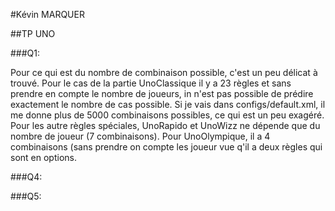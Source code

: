 
#Kévin MARQUER

##TP UNO


###Q1:

Pour ce qui est du nombre de combinaison possible, c'est un peu délicat à trouvé.
Pour le cas de la partie UnoClassique il y a 23 règles et sans prendre en compte le nombre de joueurs, in n'est pas possible de prédire exactement le nombre de cas possible.
Si je vais dans configs/default.xml, il me donne plus de 5000 combinaisons possibles, ce qui est un peu exagéré.
Pour les autre règles spéciales, UnoRapido et UnoWizz ne dépende que du nombre de joueur (7 combinaisons).
Pour UnoOlympique, il a 4 combinaisons (sans prendre on compte les joueur vue q'il a deux règles qui sont en options.




###Q4:






###Q5:


